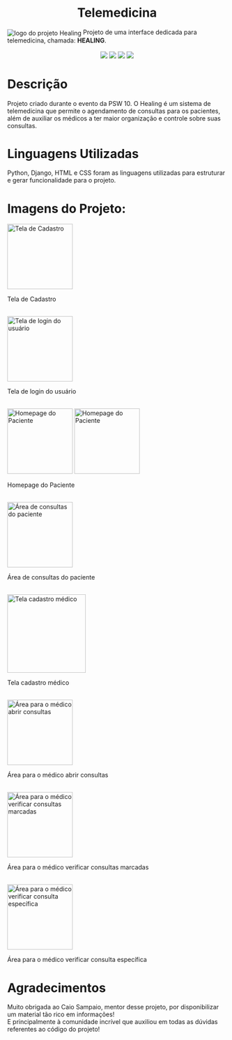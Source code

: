 <h1 align="center"> Telemedicina </h1>

<img src="https://github.com/FernandaCAmaral/Telemedicina/assets/162494230/11590183-912f-4032-9693-16503f929ad1" alt="logo do projeto Healing" align="center">
  Projeto de uma interface dedicada para telemedicina, chamada: <strong>HEALING</strong>.
<br>
<br>

<div align="center">   
  <img loading="lazy" src="http://img.shields.io/static/v1?label=LINGUAGEM&message=HTML&color=d6621e&style=for-the-badge"/>
  <img loading="lazy" src="http://img.shields.io/static/v1?label=LINGUAGEM&message=CSS&color=3d5fd9&style=for-the-badge"/>
  <img loading="lazy" src="http://img.shields.io/static/v1?label=LINGUAGEM&message=Python&color=d1cf3b&style=for-the-badge"/>
  <img loading="lazy" src="http://img.shields.io/static/v1?label=FRAMEWORK&message=Django&color=18571b&style=for-the-badge"/>
</div>

# Descrição
 Projeto criado durante o evento da PSW 10. O Healing é um sistema de telemedicina que permite o agendamento de consultas para os pacientes, além de auxiliar os médicos a ter maior organização e controle sobre suas consultas.
<br>
 # Linguagens Utilizadas
 Python, Django, HTML e CSS foram as linguagens utilizadas para estruturar e gerar funcionalidade para o projeto. 
 <br>
 # Imagens do Projeto:
 <img src="https://github.com/FernandaCAmaral/Telemedicina/assets/162494230/b852d207-7b68-4329-af99-4c0650b78072" alt="Tela de Cadastro" widht="170" height="150">
   <p>Tela de Cadastro</p> <br>
 <img src="https://github.com/FernandaCAmaral/Telemedicina/assets/162494230/3c99463b-af96-46a7-bbf7-7b360255a196)" alt="Tela de login do usuário" widht="170" height="150">
   <p>Tela de login do usuário</p> <br>
 <img src="https://github.com/FernandaCAmaral/Telemedicina/assets/162494230/39344fcd-a9e8-4f01-bebf-7a939f88d913" alt="Homepage do Paciente" widht="170" height="150">
 <img src="https://github.com/FernandaCAmaral/Telemedicina/assets/162494230/1460812b-f8df-4d9d-aae9-d539a4503883" alt="Homepage do Paciente" widht="170" height="150">
   <p>Homepage do Paciente</p> <br>
 <img src="https://github.com/FernandaCAmaral/Telemedicina/assets/162494230/7607da01-eaa0-4fe5-934d-230c456b4e37" alt="Área de consultas do paciente" widht="170" height="150">
   <p>Área de consultas do paciente</p> <br>
 <img src="https://github.com/FernandaCAmaral/Telemedicina/assets/162494230/9d4181b4-e314-42a0-955f-bd346086d428" alt="Tela cadastro médico" widht="220" height="180">
   <p>Tela cadastro médico</p> <br>
 <img src="https://github.com/FernandaCAmaral/Telemedicina/assets/162494230/1f52b095-d67e-47c3-93fa-4fcf7e1fd0d4" alt="Área para o médico abrir consultas" widht="170" height="150">
   <p>Área para o médico abrir consultas</p> <br>
 <img src="https://github.com/FernandaCAmaral/Telemedicina/assets/162494230/b68d5861-f785-46a6-8e21-e6c251c9955a" alt="Área para o médico verificar consultas marcadas" widht="170" height="150">
   <p>Área para o médico verificar consultas marcadas</p> <br>
 <img src="https://github.com/FernandaCAmaral/Telemedicina/assets/162494230/c52937f0-6cff-4262-ba8d-a9e8d7891e16)" alt="Área para o médico verificar consulta específica" widht="170" height="150">
   <p>Área para o médico verificar consulta específica</p>

 # Agradecimentos
 Muito obrigada ao Caio Sampaio, mentor desse projeto, por disponibilizar um material tão rico em informações!  
 E principalmente à comunidade incrível que auxiliou em todas as dúvidas referentes ao código do projeto!



